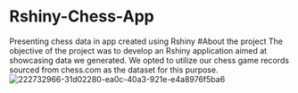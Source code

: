 # Rshiny-Chess-App
Presenting chess data in app created using Rshiny
#About the project
The objective of the project was to develop an Rshiny application aimed at showcasing data we generated. We opted to utilize our chess game records sourced from chess.com as the dataset for this purpose.
![222732966-31d02280-ea0c-40a3-921e-e4a8976f5ba6](https://github.com/KacWNK/Rshiny-Chess-App/assets/65176581/249fa77f-757b-4db2-82d3-3f72a4ace71e)

